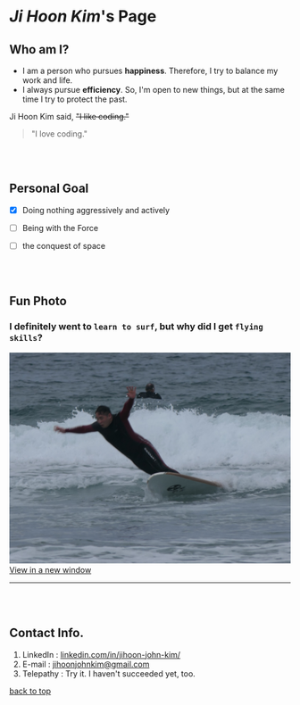 # *Ji Hoon Kim*'s Page


## Who am I?
- I am a person who pursues **happiness**. Therefore, I try to balance my work and life.
- I always pursue **efficiency**. So, I'm open to new things, but at the same time I try to protect the past.


Ji Hoon Kim said, ~~"I like coding."~~
>  "I love coding."  

<br/>
<br/>

## Personal Goal
- [x] Doing nothing aggressively and actively
- [ ] Being with the Force
- [ ] the conquest of space


<br/>
<br/>

## Fun Photo

### I definitely went to `learn to surf`, but why did I get `flying skills`?
![This is a temporary image](https://github.com/jihoon-john-kim/CSE110/blob/new-branch/aviation.jpg)
[View in a new window](https://github.com/jihoon-john-kim/CSE110/blob/new-branch/aviation.jpg)

---
<br/>
<br/>

## Contact Info.
1. LinkedIn : [linkedin.com/in/jihoon-john-kim/](https://www.linkedin.com/in/jihoon-john-kim/)
2. E-mail : jihoonjohnkim@gmail.com
3. Telepathy : Try it. I haven't succeeded yet, too.

[back to top](#ji-hoon-kims-page)